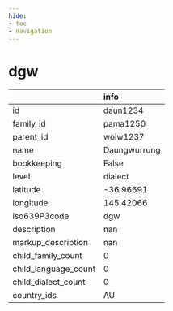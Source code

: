 ```yaml
---
hide:
- toc
- navigation
---
```

# dgw
|                      | info         |
|:---------------------|:-------------|
| id                   | daun1234     |
| family_id            | pama1250     |
| parent_id            | woiw1237     |
| name                 | Daungwurrung |
| bookkeeping          | False        |
| level                | dialect      |
| latitude             | -36.96691    |
| longitude            | 145.42066    |
| iso639P3code         | dgw          |
| description          | nan          |
| markup_description   | nan          |
| child_family_count   | 0            |
| child_language_count | 0            |
| child_dialect_count  | 0            |
| country_ids          | AU           |